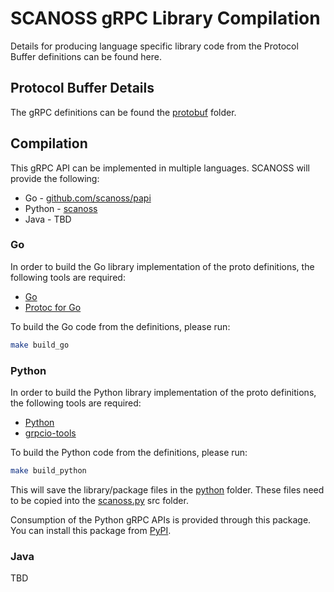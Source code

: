 # SCANOSS gRPC Library Compilation
Details for producing language specific library code from the Protocol Buffer definitions can be found here.

## Protocol Buffer Details
The gRPC definitions can be found the [protobuf](protobuf) folder.

## Compilation
This gRPC API can be implemented in multiple languages. SCANOSS will provide the following:

* Go - [github.com/scanoss/papi](https://github.com/scanoss/papi)
* Python - [scanoss](https://pypi.org/project/scanoss/)
* Java - TBD

### Go
In order to build the Go library implementation of the proto definitions, the following tools are required:
* [Go](https://go.dev/doc/install)
* [Protoc for Go](https://grpc.io/docs/protoc-installation/)

To build the Go code from the definitions, please run:
```bash
make build_go
```
### Python
In order to build the Python library implementation of the proto definitions, the following tools are required:
* [Python](https://www.python.org/downloads/)
* [grpcio-tools](https://pypi.org/project/grpcio-tools/)

To build the Python code from the definitions, please run:
```bash
make build_python
```

This will save the library/package files in the [python](python) folder.
These files need to be copied into the [scanoss.py](https://github.com/scanoss/scanoss.py) src folder.

Consumption of the Python gRPC APIs is provided through this package. You can install this package from [PyPI](https://pypi.org/project/scanoss/).

### Java
TBD

